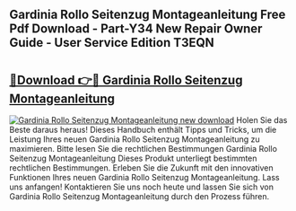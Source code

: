 ## Gardinia Rollo Seitenzug Montageanleitung Free Pdf Download - Part-Y34 New Repair Owner Guide - User Service Edition T3EQN

# <h2><a href="http://df82e4.blite.top/?on=Gardinia+Rollo+Seitenzug+Montageanleitung">🔗Download 👉🔴 Gardinia Rollo Seitenzug Montageanleitung</a></h2>

[![Gardinia Rollo Seitenzug Montageanleitung new download](https://i.imgur.com/lujVjoI.png)](http://df82e4.blite.top/?on=Gardinia+Rollo+Seitenzug+Montageanleitung)
Holen Sie das Beste daraus heraus! Dieses Handbuch enthält Tipps und Tricks, um die Leistung Ihres neuen Gardinia Rollo Seitenzug Montageanleitung zu maximieren. Bitte lesen Sie die rechtlichen Bestimmungen Gardinia Rollo Seitenzug Montageanleitung Dieses Produkt unterliegt bestimmten rechtlichen Bestimmungen. Erleben Sie die Zukunft mit den innovativen Funktionen Ihres neuen Gardinia Rollo Seitenzug Montageanleitung. Lass uns anfangen! Kontaktieren Sie uns noch heute und lassen Sie sich von Gardinia Rollo Seitenzug Montageanleitung durch den Prozess führen.
